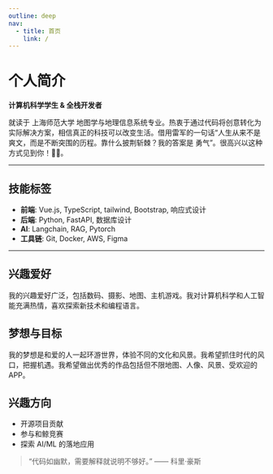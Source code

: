 ```yaml
---
outline: deep
nav:
  - title: 首页
    link: /
---
```



# 个人简介  

**计算机科学学生 & 全栈开发者**  

就读于 上海师范大学 地图学与地理信息系统专业。热衷于通过代码将创意转化为实际解决方案，相信真正的科技可以改变生活。借用雷军的一句话“人生从来不是爽文，而是不断突围的历程。靠什么披荆斩棘？我的答案是 勇气”。很高兴以这种方式见到你！👋🏻。

---

## 技能标签

- **前端**: Vue.js, TypeScript, tailwind, Bootstrap, 响应式设计  
- **后端**: Python, FastAPI, 数据库设计  
- **AI**: Langchain, RAG, Pytorch
- **工具链**: Git, Docker, AWS, Figma  

---

## 兴趣爱好

我的兴趣爱好广泛，包括数码、摄影、地图、主机游戏。我对计算机科学和人工智能充满热情，喜欢探索新技术和编程语言。

## 梦想与目标

我的梦想是和爱的人一起环游世界，体验不同的文化和风景。我希望抓住时代的风口，把握机遇。我希望做出优秀的作品包括但不限地图、人像、风景、受欢迎的APP。

## 兴趣方向

- 开源项目贡献  
- 参与和鲸竞赛  
- 探索 AI/ML 的落地应用  

> “代码如幽默，需要解释就说明不够好。” —— 科里·豪斯

